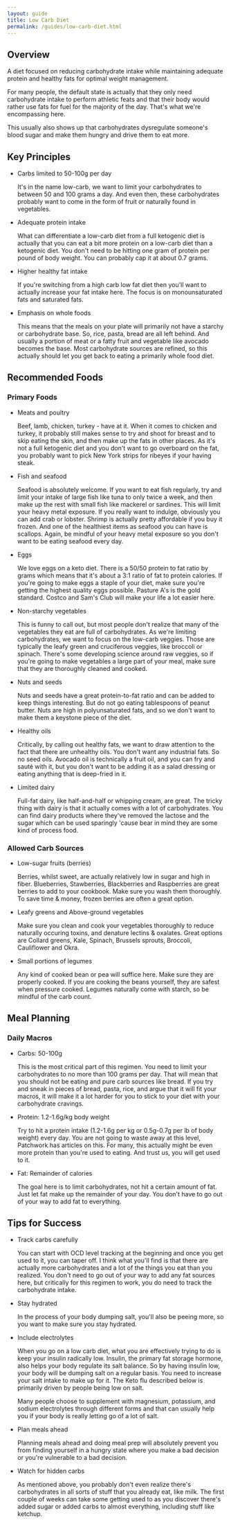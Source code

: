 ```yaml
---
layout: guide
title: Low Carb Diet
permalink: /guides/low-carb-diet.html
---
```


## Overview
A diet focused on reducing carbohydrate intake while maintaining adequate protein and healthy fats for optimal weight management.

For many people, the default state is actually that they only need carbohydrate intake to perform athletic feats and that their body would rather use fats for fuel for the majority of the day. That's what we're encompassing here.

This usually also shows up that carbohydrates dysregulate someone's blood sugar and make them hungry and drive them to eat more. 

## Key Principles
- Carbs limited to 50-100g per day

  It's in the name low-carb, we want to limit your carbohydrates to between 50 and 100 grams a day. And even then, these carbohydrates probably want to come in the form of fruit or naturally found in vegetables.
  
- Adequate protein intake

  What can differentiate a low-carb diet from a full ketogenic diet is actually that you can eat a bit more protein on a low-carb diet than a ketogenic diet. You don't need to be hitting one gram of protein per pound of body weight. You can probably cap it at about 0.7 grams.
  
- Higher healthy fat intake

  If you're switching from a high carb low fat diet then you'll want to actually increase your fat intake here. The focus is on monounsaturated fats and saturated fats.
  
- Emphasis on whole foods

  This means that the meals on your plate will primarily not have a starchy or carbohydrate base. So, rice, pasta, bread are all left behind. And usually a portion of meat or a fatty fruit and vegetable like avocado becomes the base. Most carbohydrate sources are refined, so this actually should let you get back to eating a primarily whole food diet. 

## Recommended Foods
### Primary Foods
- Meats and poultry
  
  Beef, lamb, chicken, turkey - have at it. When it comes to chicken and turkey, it probably still makes sense to try and shoot for breast and to skip eating the skin, and then make up the fats in other places. As it's not a full ketogenic diet and you don't want to go overboard on the fat, you probably want to pick New York strips for ribeyes if your having steak.
  
- Fish and seafood

  Seafood is absolutely welcome. If you want to eat fish regularly, try and limit your intake of large fish like tuna to only twice a week, and then make up the rest with small fish like mackerel or sardines. This will limit your heavy metal exposure. If you really want to indulge, obviously you can add crab or lobster. Shrimp is actually pretty affordable if you buy it frozen. And one of the healthiest items as seafood you can have is scallops. Again, be mindful of your heavy metal exposure so you don't want to be eating seafood every day.

- Eggs

  We love eggs on a keto diet. There is a 50/50 protein to fat ratio by grams which means that it's about a 3:1 ratio of fat to protein calories. If you're going to make eggs a staple of your diet, make sure you're getting the highest quality eggs possible. Pasture A's is the gold standard. Costco and Sam's Club will make your life a lot easier here.

- Non-starchy vegetables

  This is funny to call out, but most people don't realize that many of the vegetables they eat are full of carbohydrates. As we're limiting carbohydrates, we want to focus on the low-carb veggies. Those are typically the leafy green and cruciferous veggies, like broccoli or spinach. There's some developing science around raw veggies, so if you're going to make vegetables a large part of your meal, make sure that they are thoroughly cleaned and cooked.
  
- Nuts and seeds

  Nuts and seeds have a great protein-to-fat ratio and can be added to keep things interesting. But do not go eating tablespoons of peanut butter. Nuts are high in polyunsaturated fats, and so we don't want to make them a keystone piece of the diet.
  
- Healthy oils

  Critically, by calling out healthy fats, we want to draw attention to the fact that there are unhealthy oils. You don't want any industrial fats. So no seed oils. Avocado oil is technically a fruit oil, and you can fry and sauté with it, but you don't want to be adding it as a salad dressing or eating anything that is deep-fried in it.
  
- Limited dairy

  Full-fat dairy, like half-and-half or whipping cream, are great. The tricky thing with dairy is that it actually comes with a lot of carbohydrates. You can find dairy products where they've removed the lactose and the sugar which can be used sparingly 'cause bear in mind they are some kind of process food. 

### Allowed Carb Sources
- Low-sugar fruits (berries)

  Berries, whilst sweet, are actually relatively low in sugar and high in fiber. Blueberries, Stawberries, Blackberries and Raspberries are great berries to add to your cookbook. Make sure you wash them thoroughly. To save time & money, frozen berries are often a great option.
  
- Leafy greens and Above-ground vegetables

  Make sure you clean and cook your vegetables thoroughly to reduce naturally occuring toxins, and denature lectins & oxalates. Great options are Collard greens, Kale, Spinach, Brussels sprouts, Broccoli, Cauliflower and Okra.
  
- Small portions of legumes

  Any kind of cooked bean or pea will suffice here. Make sure they are properly cooked. If you are cooking the beans yourself, they are safest when pressure cooked. Legumes naturally come with starch, so be mindful of the carb count. 

## Meal Planning
### Daily Macros
- Carbs: 50-100g

  This is the most critical part of this regimen. You need to limit your carbohydrates to no more than 100 grams per day. That will mean that you should not be eating and pure carb sources like bread. If you try and sneak in pieces of bread, pasta, rice, and argue that it will fit your macros, it will make it a lot harder for you to stick to your diet with your carbohydrate cravings.
   
- Protein: 1.2-1.6g/kg body weight

  Try to hit a protein intake (1.2-1.6g per kg or 0.5g-0.7g per lb of body weight) every day. You are not going to waste away at this level, Patchwork has articles on this. For many, this actually might be even more protein than you're used to eating. And trust us, you will get used to it. 
  
- Fat: Remainder of calories

  The goal here is to limit carbohydrates, not hit a certain amount of fat. Just let fat make up the remainder of your day. You don't have to go out of your way to add fat to everything. 

## Tips for Success
- Track carbs carefully

  You can start with OCD level tracking at the beginning and once you get used to it, you can taper off. I think what you'll find is that there are actually more carbohydrates and a lot of the things you eat than you realized. You don't need to go out of your way to add any fat sources here, but critically for this regimen to work, you do need to track the carbohydrate intake. 
   
- Stay hydrated

  In the process of your body dumping salt, you'll also be peeing more, so you want to make sure you stay hydrated.
  
- Include electrolytes

  When you go on a low carb diet, what you are effectively trying to do is keep your insulin radically low. Insulin, the primary fat storage hormone, also helps your body regulate its salt balance. So by having insulin low, your body will be dumping salt on a regular basis. You need to increase your salt intake to make up for it. The Keto flu described below is primarily driven by people being low on salt.

  Many people choose to supplement with magnesium, potassium, and sodium electrolytes through different forms and that can usually help you if your body is really letting go of a lot of salt.
  
- Plan meals ahead

  Planning meals ahead and doing meal prep will absolutely prevent you from finding yourself in a hungry state where you make a bad decision or you're vulnerable to a bad decision.
  
- Watch for hidden carbs

  As mentioned above, you probably don't even realize there's carbohydrates in all sorts of stuff that you already eat, like milk. The first couple of weeks can take some getting used to as you discover there's added sugar or added carbs to almost everything, including stuff like ketchup. 
